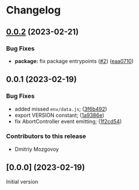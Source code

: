 # Changelog

## [0.0.2](https://github.com/DigitalBrainJS/AxiosPromise/compare/v0.0.1...v0.0.2) (2023-02-21)


### Bug Fixes

* **package:** fix package entrypoints ([#2](https://github.com/DigitalBrainJS/AxiosPromise/issues/2)) ([eaa0710](https://github.com/DigitalBrainJS/AxiosPromise/commit/eaa0710060c81865d4c1f4f8ee12a8d714261383))

## 0.0.1 (2023-02-19)


### Bug Fixes

* added missed `env/data.js`; ([3f6b492](https://github.com/DigitalBrainJS/AxiosPromise/commit/3f6b4929b473e944183d66f24e322c57637d0cef))
* export VERSION constant; ([1a9386e](https://github.com/DigitalBrainJS/AxiosPromise/commit/1a9386e9f62a9958ad689c5b44bc2b9813589e3e))
* fix AbortController event emitting; ([1f2cd54](https://github.com/DigitalBrainJS/AxiosPromise/commit/1f2cd541d8284ffa31810a780251b319957bdac4))

### Contributors to this release

- Dmitriy Mozgovoy

## [0.0.0] (2023-02-19)

Initial version